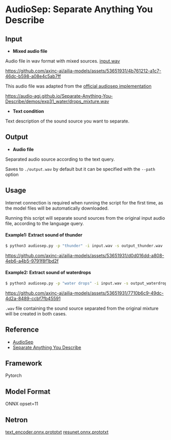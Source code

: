 # AudioSep: Separate Anything You Describe

## Input

* **Mixed audio file**

Audio file in wav format with mixed sources. [input.wav](./input.wav)

https://github.com/axinc-ai/ailia-models/assets/53651931/4b761212-a1c7-46dc-b598-a08e4c5ab7ff

This audio file was adapted from the [official audiosep implementation](https://github.com/Audio-AGI/AudioSep)

https://audio-agi.github.io/Separate-Anything-You-Describe/demos/exp31_water/drops_mixture.wav

* **Text condition**

Text description of the sound source you want to separate.

## Output

* **Audio file**

Separated audio source according to the text query.

Saves to ```./output.wav``` by default but it can be specified with the ```--path``` option 

## Usage
Internet connection is required when running the script for the first time, as the model files will be automatically downloaded.

Running this script will separate sound sources from the original input audio file, according to the language query.

#### Example1: Extract sound of thunder
```bash
$ python3 audiosep.py -p "thunder" -i input.wav -s output_thunder.wav
```
https://github.com/axinc-ai/ailia-models/assets/53651931/d0d016dd-a808-4eb6-a4b5-9791f8f1bd2f

#### Example2: Extract sound of waterdrops
```bash
$ python3 audiosep.py -p "water drops" -i input.wav -s output_waterdrops.wav
```
https://github.com/axinc-ai/ailia-models/assets/53651931/7710b6c9-49dc-4d2a-8489-ccbf7fb45591

```.wav``` file containing the sound source separated from the original mixture will be created in both cases.

## Reference

* [AudioSep](https://github.com/Audio-AGI/AudioSep)
* [Separate Anything You Describe](https://audio-agi.github.io/Separate-Anything-You-Describe/)

## Framework

Pytorch






## Model Format

ONNX opset=11

## Netron

[text_encoder.onnx.prototxt]()
[resunet.onnx.prototxt]()



